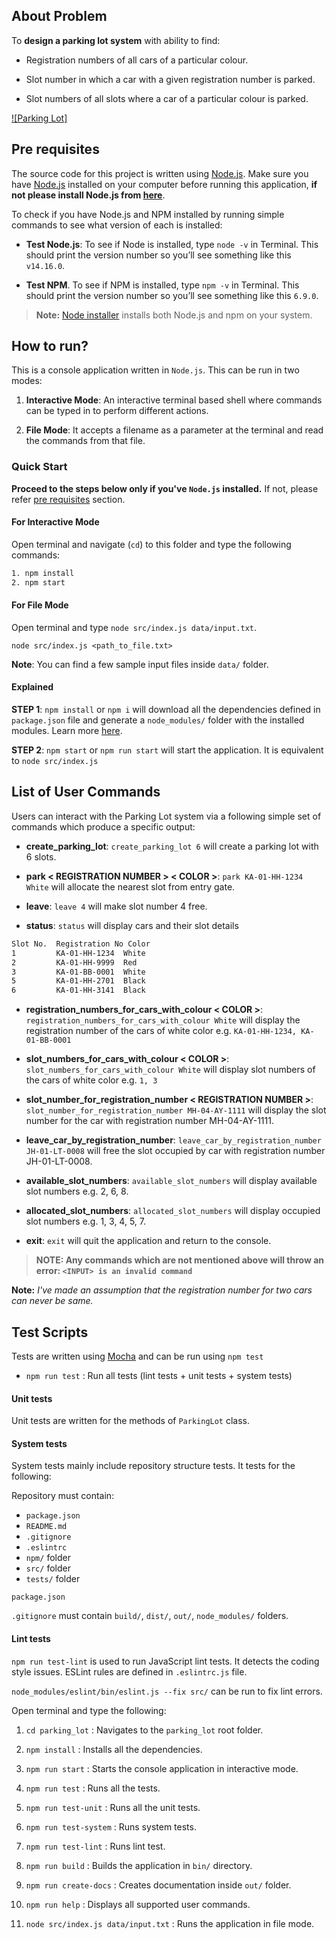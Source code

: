 

## About Problem

To **design a parking lot system** with ability to find:

- Registration numbers of all cars of a particular colour.

- Slot number in which a car with a given registration number is parked.

- Slot numbers of all slots where a car of a particular colour is parked.

[![Parking Lot]](https://github.com/ashwininnamdev/ParkingLot/)

## Pre requisites

The source code for this project is written using [Node.js](https://nodejs.org/). Make sure you have [Node.js](https://nodejs.org/) installed on your computer before running this application, **if not please install Node.js from [here](https://nodejs.org/en/download/)**.

To check if you have Node.js and NPM installed by running simple commands to see what version of each is installed:

 - **Test Node.js**: To see if Node is installed, type `node -v` in Terminal. This should print the version number so you’ll see something like this `v14.16.0`.

 - **Test NPM**. To see if NPM is installed, type `npm -v` in Terminal. This should print the version number so you’ll see something like this `6.9.0`.

> **Note:** [Node installer](https://nodejs.org/en/download/) installs both Node.js and npm on your system.

## How to run?

This is a console application written in `Node.js`. This can be run in two modes:

1. **Interactive Mode**: An interactive terminal based shell where commands can be typed in to perform different actions.

2. **File Mode**: It accepts a filename as a parameter at the terminal and read the commands from that file.

### Quick Start

**Proceed to the steps below only if you've `Node.js` installed.** If not, please refer [pre requisites](#pre-requisites) section.

#### For Interactive Mode

Open terminal and navigate (`cd`) to this folder and type the following commands:

```bash
1. npm install
2. npm start
```

#### For File Mode

Open terminal and type `node src/index.js data/input.txt`.

```terminal
node src/index.js <path_to_file.txt>
```

**Note**: You can find a few sample input files inside `data/` folder.

#### Explained

**STEP 1**: `npm install` or `npm i` will download all the dependencies defined in `package.json` file and generate a `node_modules/` folder with the installed modules. Learn more [here](https://docs.npmjs.com/cli/install).

**STEP 2**: `npm start` or `npm run start` will start the application. It is equivalent to `node src/index.js`

## List of User Commands

Users can interact with the Parking Lot system via a following simple set of commands which produce a specific output:

- **create_parking_lot**: `create_parking_lot 6` will create a parking lot with 6 slots.

- **park < REGISTRATION NUMBER > < COLOR >**: `park KA-01-HH-1234 White` will allocate the nearest slot from entry gate.

- **leave**: `leave 4` will make slot number 4 free.

- **status**: `status` will display cars and their slot details

```bash
Slot No.  Registration No Color
1         KA-01-HH-1234  White
2         KA-01-HH-9999  Red
3         KA-01-BB-0001  White
5         KA-01-HH-2701  Black
6         KA-01-HH-3141  Black
```

- **registration_numbers_for_cars_with_colour < COLOR >**: `registration_numbers_for_cars_with_colour White` will display the registration number of the cars of white color e.g. `KA-01-HH-1234, KA-01-BB-0001`

- **slot_numbers_for_cars_with_colour < COLOR >**: `slot_numbers_for_cars_with_colour White` will display slot numbers of the cars of white color e.g. `1, 3`

- **slot_number_for_registration_number < REGISTRATION NUMBER >**: `slot_number_for_registration_number MH-04-AY-1111` will display the slot number for the car with registration number MH-04-AY-1111.

- **leave_car_by_registration_number**: `leave_car_by_registration_number JH-01-LT-0008` will free the slot occupied by car with registration number JH-01-LT-0008.

- **available_slot_numbers**: `available_slot_numbers` will display available slot numbers e.g. 2, 6, 8.

- **allocated_slot_numbers**: `allocated_slot_numbers` will display occupied slot numbers e.g. 1, 3, 4, 5, 7.

- **exit**: `exit` will quit the application and return to the console.

> **NOTE: Any commands which are not mentioned above will throw an error: `<INPUT> is an invalid command`**


**Note:** *I've made an assumption that the registration number for two cars can never be same.*

## Test Scripts

Tests are written using [Mocha](https://mochajs.org/) and can be run using `npm test`

- `npm run test` : Run all tests (lint tests + unit tests + system tests)

#### Unit tests

Unit tests are written for the methods of `ParkingLot` class.

#### System tests

System tests mainly include repository structure tests. It tests for the following:

Repository must contain:

- `package.json`
- `README.md`
- `.gitignore`
- `.eslintrc`
- `npm/` folder
- `src/` folder
- `tests/` folder

`package.json`

`.gitignore` must contain `build/`, `dist/`, `out/`, `node_modules/` folders.

#### Lint tests

`npm run test-lint` is used to run JavaScript lint tests. It detects the coding style issues. ESLint rules are defined in `.eslintrc.js` file.

`node_modules/eslint/bin/eslint.js --fix src/` can be run to fix lint errors.


Open terminal and type the following:

1. `cd parking_lot` : Navigates to the `parking_lot` root folder.

2. `npm install` : Installs all the dependencies.

3. `npm run start` : Starts the console application in interactive mode.

4. `npm run test` : Runs all the tests.

5. `npm run test-unit` : Runs all the unit tests.

6. `npm run test-system` : Runs system tests.

7. `npm run test-lint` : Runs lint test.

8. `npm run build` : Builds the application in `bin/` directory.

9. `npm run create-docs` : Creates documentation inside `out/` folder.

10. `npm run help` : Displays all supported user commands.

11. `node src/index.js data/input.txt` : Runs the application in file mode.